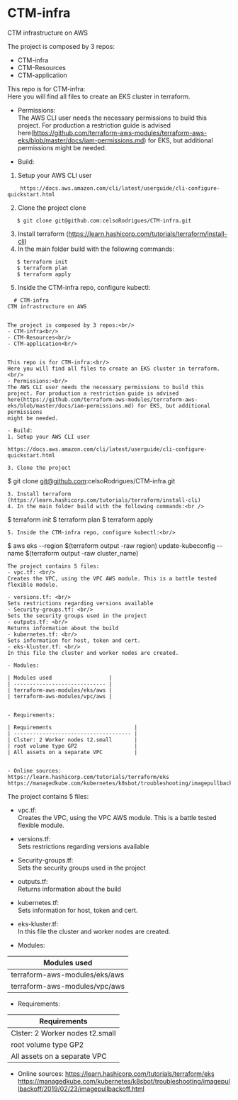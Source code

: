 # CTM-infra
CTM infrastructure on AWS


The project is composed by 3 repos:<br/>
- CTM-infra<br/>
- CTM-Resources<br/>
- CTM-application<br/>
    

This repo is for CTM-infra:<br/>
Here you will find all files to create an EKS cluster in terraform.<br/>
- Permissions:<br/>
The AWS CLI user needs the necessary permissions to build this project. For production a restriction guide is advised here(https://github.com/terraform-aws-modules/terraform-aws-eks/blob/master/docs/iam-permissions.md) for EKS, but additional permissions
might be needed.

- Build:
1. Setup your AWS CLI user 
```
    https://docs.aws.amazon.com/cli/latest/userguide/cli-configure-quickstart.html
```
2. Clone the project clone 
```
   $ git clone git@github.com:celsoRodrigues/CTM-infra.git
```
3. Install terraform (https://learn.hashicorp.com/tutorials/terraform/install-cli)
4. In the main folder build with the following commands:<br />
```
   $ terraform init
   $ terraform plan 
   $ terraform apply
```
5. Inside the CTM-infra repo, configure kubectl:<br/>
```
  # CTM-infra
CTM infrastructure on AWS


The project is composed by 3 repos:<br/>
- CTM-infra<br/>
- CTM-Resources<br/>
- CTM-application<br/>
    

This repo is for CTM-infra:<br/>
Here you will find all files to create an EKS cluster in terraform.<br/>
- Permissions:<br/>
The AWS CLI user needs the necessary permissions to build this project. For production a restriction guide is advised here(https://github.com/terraform-aws-modules/terraform-aws-eks/blob/master/docs/iam-permissions.md) for EKS, but additional permissions
might be needed.

- Build:
1. Setup your AWS CLI user 
```
    https://docs.aws.amazon.com/cli/latest/userguide/cli-configure-quickstart.html
```
3. Clone the project
```
   $ git clone git@github.com:celsoRodrigues/CTM-infra.git
```
3. Install terraform (https://learn.hashicorp.com/tutorials/terraform/install-cli)
4. In the main folder build with the following commands:<br />
```
   $ terraform init
   $ terraform plan 
   $ terraform apply
```
5. Inside the CTM-infra repo, configure kubectl:<br/>
```
  $ aws eks --region $(terraform output -raw region) update-kubeconfig --name $(terraform output -raw cluster_name)
```
The project contains 5 files:
- vpc.tf: <br/> 
Creates the VPC, using the VPC AWS module. This is a battle tested flexible module.

- versions.tf: <br/>
Sets restrictions regarding versions available
- Security-groups.tf: <br/>
Sets the security groups used in the project
- outputs.tf: <br/>
Returns information about the build
- kubernetes.tf: <br/>
Sets information for host, token and cert.
- eks-kluster.tf: <br/>
In this file the cluster and worker nodes are created.

- Modules:

| Modules used                  | 
| ----------------------------- | 
| terraform-aws-modules/eks/aws | 
| terraform-aws-modules/vpc/aws | 


- Requirements:

| Requirements                          | 
| ------------------------------------- | 
| Clster: 2 Worker nodes t2.small       | 
| root volume type GP2                  |
| All assets on a separate VPC          |


- Online sources:
https://learn.hashicorp.com/tutorials/terraform/eks
https://managedkube.com/kubernetes/k8sbot/troubleshooting/imagepullbackoff/2019/02/23/imagepullbackoff.html
```
The project contains 5 files:
- vpc.tf: <br/> 
Creates the VPC, using the VPC AWS module. This is a battle tested flexible module.

- versions.tf: <br/>
Sets restrictions regarding versions available
- Security-groups.tf: <br/>
Sets the security groups used in the project
- outputs.tf: <br/>
Returns information about the build
- kubernetes.tf: <br/>
Sets information for host, token and cert.
- eks-kluster.tf: <br/>
In this file the cluster and worker nodes are created.

- Modules:

| Modules used                  | 
| ----------------------------- | 
| terraform-aws-modules/eks/aws | 
| terraform-aws-modules/vpc/aws | 


- Requirements:

| Requirements                          | 
| ------------------------------------- | 
| Clster: 2 Worker nodes t2.small       | 
| root volume type GP2                  |
| All assets on a separate VPC          |


- Online sources:
https://learn.hashicorp.com/tutorials/terraform/eks
https://managedkube.com/kubernetes/k8sbot/troubleshooting/imagepullbackoff/2019/02/23/imagepullbackoff.html
